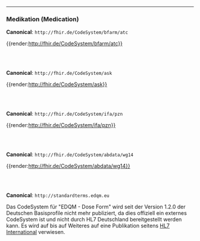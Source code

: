 ----
### Medikation (Medication)

**Canonical**: ```http://fhir.de/CodeSystem/bfarm/atc```

{{render:http://fhir.de/CodeSystem/bfarm/atc}}

<br><br>

**Canonical**: ```http://fhir.de/CodeSystem/ask```

{{render:http://fhir.de/CodeSystem/ask}}

<br><br>

**Canonical**: ```http://fhir.de/CodeSystem/ifa/pzn```

{{render:http://fhir.de/CodeSystem/ifa/pzn}}

<br><br>

**Canonical**: ```http://fhir.de/CodeSystem/abdata/wg14```

{{render:http://fhir.de/CodeSystem/abdata/wg14}}

<br><br>

**Canonical**: ```http://standardterms.edqm.eu```

Das CodeSystem für "EDQM - Dose Form" wird seit der Version 1.2.0 der Deutschen Basisprofile nicht mehr publiziert, da dies offiziell ein externes CodeSystem ist und nicht durch HL7 Deutschland bereitgestellt werden kann. Es wird auf bis auf Weiteres auf eine Publikation seitens [HL7 International](https://github.com/FHIR/packages/blob/master/packages/fhir.tx.support.r4/package/CodeSystem-edqm.json) verwiesen.